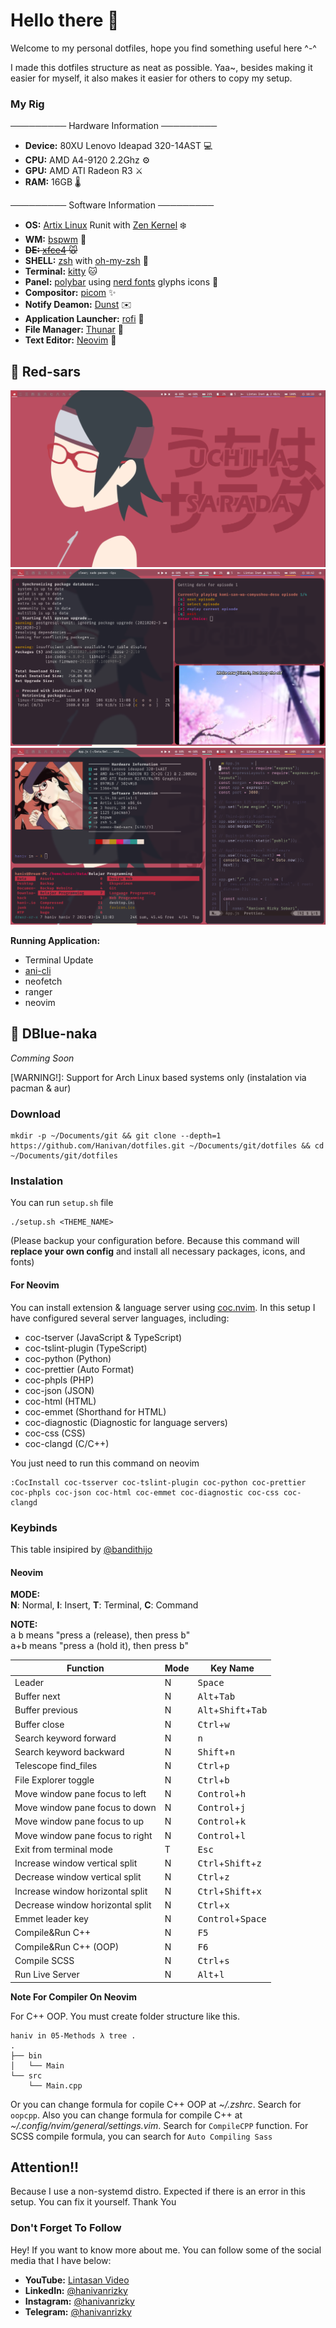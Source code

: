 # Hello there 👋

Welcome to my personal dotfiles, hope you find something useful here ^-^

I made this dotfiles structure as neat as possible. Yaa~, besides making it easier for myself, it also makes it easier for others to copy my setup.

### My Rig

───────── Hardware Information ─────────

- **Device:** 80XU Lenovo Ideapad 320-14AST 💻
- **CPU:** AMD A4-9120 2.2Ghz ⚙️
- **GPU:** AMD ATI Radeon R3 ⚔️
- **RAM:** 16GB 🌡️

───────── Software Information ─────────

- **OS:** [Artix Linux](https://artixlinux.org) Runit with [Zen Kernel](https://github.com/zen-kernel/zen-kernel) ❄️
- **WM:** [bspwm](https://github.com/baskerville/bspwm) 🎨
- ~~**DE:** [xfce4](https://wiki.archlinux.org/title/xfce) 🐭~~
- **SHELL:** [zsh](https://wiki.archlinux.org/title/Zsh) with [oh-my-zsh](https://github.com/ohmyzsh/ohmyzsh) 🐚
- **Terminal:** [kitty](https://github.com/kovidgoyal/kitty) 🐱
- **Panel:** [polybar](https://github.com/polybar/polybar) using [nerd fonts](https://github.com/ryanoasis/nerd-fonts) glyphs icons 🍜
- **Compositor:** [picom](https://aur.archlinux.org/packages/picom-jonaburg-git) ✨
- **Notify Deamon:** [Dunst](https://wiki.archlinux.org/title/Dunst) ✉️
- **Application Launcher:** [rofi](https://wiki.archlinux.org/title/Rofi) 🚀
- **File Manager:** [Thunar](https://wiki.archlinux.org/title/Thunar) 🔖
- **Text Editor:** [Neovim](https://wiki.archlinux.org/title/Neovim) 📄

## 🍅 Red-sars

![red-sars-homescreen](./screenshot/dotfiles2-desktop.png "homescreen")
![red-sars-etc](./screenshot/dotfiles2-pacman_ani-cli.png)
![red-sars-workspace](./screenshot/dotfiles2-kitty_ranger_nvim.png)

**Running Application:**

- Terminal Update
- [ani-cli](https://github.com/pystardust/ani-cli)
- neofetch
- ranger
- neovim

## 🥁 DBlue-naka

_Comming Soon_

[WARNING!]: Support for Arch Linux based systems only (instalation via pacman & aur)

### Download

```
mkdir -p ~/Documents/git && git clone --depth=1 https://github.com/Hanivan/dotfiles.git ~/Documents/git/dotfiles && cd ~/Documents/git/dotfiles
```

### Instalation

You can run `setup.sh` file

```
./setup.sh <THEME_NAME>
```

(Please backup your configuration before. Because this command will **replace your own config** and install all necessary packages, icons, and fonts)

#### For Neovim

You can install extension & language server using [coc.nvim](https://github.com/neoclide/coc.nvim). In this setup I have configured several server languages, including:

- coc-tserver (JavaScript & TypeScript)
- coc-tslint-plugin (TypeScript)
- coc-python (Python)
- coc-prettier (Auto Format)
- coc-phpls (PHP)
- coc-json (JSON)
- coc-html (HTML)
- coc-emmet (Shorthand for HTML)
- coc-diagnostic (Diagnostic for language servers)
- coc-css (CSS)
- coc-clangd (C/C++)

You just need to run this command on neovim

```
:CocInstall coc-tsserver coc-tslint-plugin coc-python coc-prettier coc-phpls coc-json coc-html coc-emmet coc-diagnostic coc-css coc-clangd
```

### Keybinds

This table insipired by [@bandithijo](https://github.com/bandithijo/nvimrc)

#### Neovim

**MODE:**<br>
**N**: Normal, **I**: Insert, **T**: Terminal, **C**: Command

**NOTE:**<br>
<kbd>a</kbd> <kbd>b</kbd> means "press <kbd>a</kbd> (release), then press <kbd>b</kbd>"<br>
<kbd>a</kbd>+<kbd>b</kbd> means "press <kbd>a</kbd> (hold it), then press <kbd>b</kbd>"

| Function                         | Mode | Key Name                                       |
| -------------------------------- | ---- | ---------------------------------------------- |
| Leader                           | N    | <kbd>Space</kbd>                               |
| Buffer next                      | N    | <kbd>Alt</kbd>+<kbd>Tab</kbd>                  |
| Buffer previous                  | N    | <kbd>Alt</kbd>+<kbd>Shift</kbd>+<kbd>Tab</kbd> |
| Buffer close                     | N    | <kbd>Ctrl</kbd>+<kbd>w</kbd>                   |
| Search keyword forward           | N    | <kbd>n</kbd>                                   |
| Search keyword backward          | N    | <kbd>Shift</kbd>+<kbd>n</kbd>                  |
| Telescope find_files             | N    | <kbd>Ctrl</kbd>+<kbd>p</kbd>                   |
| File Explorer toggle             | N    | <kbd>Ctrl</kbd>+<kbd>b</kbd>                   |
| Move window pane focus to left   | N    | <kbd>Control</kbd>+<kbd>h</kbd>                |
| Move window pane focus to down   | N    | <kbd>Control</kbd>+<kbd>j</kbd>                |
| Move window pane focus to up     | N    | <kbd>Control</kbd>+<kbd>k</kbd>                |
| Move window pane focus to right  | N    | <kbd>Control</kbd>+<kbd>l</kbd>                |
| Exit from terminal mode          | T    | <kbd>Esc</kbd>                                 |
| Increase window vertical split   | N    | <kbd>Ctrl</kbd>+<kbd>Shift</kbd>+<kbd>z</kbd>  |
| Decrease window vertical split   | N    | <kbd>Ctrl</kbd>+<kbd>z</kbd>                   |
| Increase window horizontal split | N    | <kbd>Ctrl</kbd>+<kbd>Shift</kbd>+<kbd>x</kbd>  |
| Decrease window horizontal split | N    | <kbd>Ctrl</kbd>+<kbd>x</kbd>                   |
| Emmet leader key                 | N    | <kbd>Control</kbd>+<kbd>Space</kbd>            |
| Compile&Run C++                  | N    | <kbd>F5</kbd>                                  |
| Compile&Run C++ (OOP)            | N    | <kbd>F6</kbd>                                  |
| Compile SCSS                     | N    | <kbd>Ctrl</kbd>+<kbd>s</kbd>                   |
| Run Live Server                  | N    | <kbd>Alt</kbd>+<kbd>l</kbd>                    |

**Note For Compiler On Neovim**

For C++ OOP. You must create folder structure like this.

```
haniv in 05-Methods λ tree .
.
├── bin
│   └── Main
└── src
    └── Main.cpp
```

Or you can change formula for copile C++ OOP at _~/.zshrc_. Search for `oopcpp`. Also you can change formula for compile C++ at _~/.config/nvim/general/settings.vim_. Search for `CompileCPP` function. For SCSS compile formula, you can search for `Auto Compiling Sass`

## Attention!!

Because I use a non-systemd distro. Expected if there is an error in this setup. You can fix it yourself. Thank You

### Don't Forget To Follow

Hey! If you want to know more about me. You can follow some of the social media that I have below:

- **YouTube:** [Lintasan Video](https://youtube.com/c/LintasanVideo)
- **LinkedIn:** [@hanivanrizky](https://id.linkedin.com/in/hanivanrizky)
- **Instagram:** [@hanivanrizky](https://instagram.com/hanivanrizky)
- **Telegram:** [@hanivanrizky](https://t.me/hanivanrizky)
